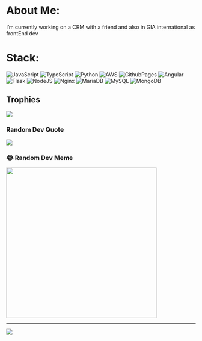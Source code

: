 #  About Me:
 I’m currently working on a CRM with a friend and also in GIA international as frontEnd dev

# Stack:
![JavaScript](https://img.shields.io/badge/javascript-%23323330.svg?style=plastic&logo=javascript&logoColor=%23F7DF1E) ![TypeScript](https://img.shields.io/badge/typescript-%23007ACC.svg?style=plastic&logo=typescript&logoColor=white) ![Python](https://img.shields.io/badge/python-3670A0?style=plastic&logo=python&logoColor=ffdd54) ![AWS](https://img.shields.io/badge/AWS-%23FF9900.svg?style=plastic&logo=amazon-aws&logoColor=white) ![GithubPages](https://img.shields.io/badge/github%20pages-121013?style=plastic&logo=github&logoColor=white) ![Angular](https://img.shields.io/badge/angular-%23DD0031.svg?style=plastic&logo=angular&logoColor=white) ![Flask](https://img.shields.io/badge/flask-%23000.svg?style=plastic&logo=flask&logoColor=white) ![NodeJS](https://img.shields.io/badge/node.js-6DA55F?style=plastic&logo=node.js&logoColor=white) ![Nginx](https://img.shields.io/badge/nginx-%23009639.svg?style=plastic&logo=nginx&logoColor=white) ![MariaDB](https://img.shields.io/badge/MariaDB-003545?style=plastic&logo=mariadb&logoColor=white) ![MySQL](https://img.shields.io/badge/mysql-%2300000f.svg?style=plastic&logo=mysql&logoColor=white) ![MongoDB](https://img.shields.io/badge/MongoDB-%234ea94b.svg?style=plastic&logo=mongodb&logoColor=white)
<!--# 📊 GitHub Stats:
 ![](https://github-readme-stats.vercel.app/api?username=Irionx&theme=synthwave&hide_border=false&include_all_commits=true&count_private=true)<br/>
![](https://github-readme-streak-stats.herokuapp.com/?user=Irionx&theme=synthwave&hide_border=false)<br/>
![](https://github-readme-stats.vercel.app/api/top-langs/?username=Irionx&theme=synthwave&hide_border=false&include_all_commits=true&count_private=true&layout=compact)
-->

## Trophies
![](https://github-profile-trophy.vercel.app/?username=Irionx&theme=discord&no-frame=false&no-bg=false&margin-w=4)

### Random Dev Quote
![](https://quotes-github-readme.vercel.app/api?type=vetical&theme=tokyonight)

### 😂 Random Dev Meme
<img src='https://randommeme-five.vercel.app/' style="height: 400px;"/>

---
[![](https://visitcount.itsvg.in/api?id=Irionx&icon=6&color=0)](https://visitcount.itsvg.in)



